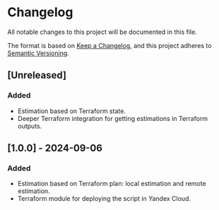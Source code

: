 # Changelog

All notable changes to this project will be documented in this file.

The format is based on [Keep a Changelog](https://keepachangelog.com/en/1.1.0/),
and this project adheres to [Semantic Versioning](https://semver.org/spec/v2.0.0.html).

## [Unreleased]

### Added

- Estimation based on Terraform state.
- Deeper Terraform integration for getting estimations in Terraform outputs.

## [1.0.0] - 2024-09-06

### Added

- Estimation based on Terraform plan: local estimation and remote estimation.
- Terraform module for deploying the script in Yandex Cloud.
